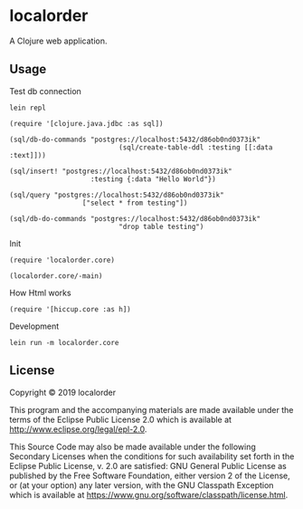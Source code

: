 # localorder

A Clojure web application.

## Usage

Test db connection

```
lein repl

(require '[clojure.java.jdbc :as sql])

(sql/db-do-commands "postgres://localhost:5432/d86ob0nd0373ik"
                           (sql/create-table-ddl :testing [[:data :text]]))

(sql/insert! "postgres://localhost:5432/d86ob0nd0373ik"
                    :testing {:data "Hello World"})

(sql/query "postgres://localhost:5432/d86ob0nd0373ik"
                  ["select * from testing"])

(sql/db-do-commands "postgres://localhost:5432/d86ob0nd0373ik"
                           "drop table testing")
```

Init

```
(require 'localorder.core)

(localorder.core/-main)

```

How Html works

```
(require '[hiccup.core :as h])

```

Development

```
lein run -m localorder.core
```

## License

Copyright © 2019 localorder

This program and the accompanying materials are made available under the
terms of the Eclipse Public License 2.0 which is available at
http://www.eclipse.org/legal/epl-2.0.

This Source Code may also be made available under the following Secondary
Licenses when the conditions for such availability set forth in the Eclipse
Public License, v. 2.0 are satisfied: GNU General Public License as published by
the Free Software Foundation, either version 2 of the License, or (at your
option) any later version, with the GNU Classpath Exception which is available
at https://www.gnu.org/software/classpath/license.html.
